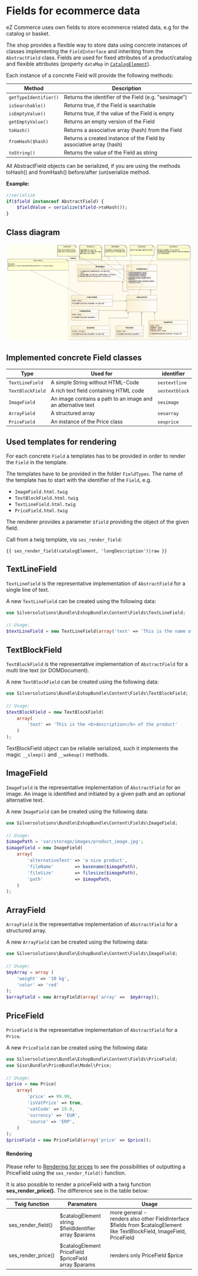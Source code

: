 # Fields for ecommerce data

eZ Commerce uses own fields to store ecommerce related data, e.g for the catalog or basket.

The shop provides a flexible way to store data using concrete instances of classes implementing the `FieldInterface` and inheriting from the `AbstractField` class. Fields are used for fixed attributes of a product/catalog and flexible attributes (property `dataMap` in [`CatalogElement`](../../developer_manual/catalog/catalog_api/product_category_catalogelement.md)).

Each instance of a concrete Field will provide the following methods:

| Method                | Description                                                         |
| --------------------- | ------------------------------------------------------------------- |
| `getTypeIdentifier()` | Returns the identifier of the Field (e.g. "sesimage")               |
| `isSearchable()`      | Returns true, if the Field is searchable                            |
| `isEmptyValue()`      | Returns true, if the value of the Field is empty                    |
| `getEmptyValue()`     | Returns an empty version of the Field                               |
| `toHash()`            | Returns a associative array (hash) from the Field                   |
| `fromHash($hash)`     | Returns a created instance of the Field by associative array (hash) |
| `toString()`          | Returns the value of the Field as string                            |

All AbstractField objects can be serialized, if you are using the methods toHash() and fromHash() before/after (un)serialize method.

**Example:**

``` php
//serialize
if($field instanceof AbstractField) {
    $fieldValue = serialize($field->toHash());
}
```

## Class diagram

![](../img/fields_for_ecommerce_data_1.png)

## Implemented concrete Field classes

| Type             | Used for                                                     | identifier     |
| ---------------- | ------------------------------------------------------------ | -------------- |
| `TextLineField`  | A simple String without HTML-Code                            | `sestextline`  |
| `TextBlockField` | A rich text field containing HTML code                       | `sestextblock` |
| `ImageField`     | An image contains a path to an image and an alternative text | `sesimage`     |
| `ArrayField`     | A structured array                                           | `sesarray`     |
| `PriceField`     | An instance of the Price class                               | `sesprice`     |

## Used templates for rendering

For each concrete `Field` a templates has to be provided in order to render the `Field` in the template. 

The templates have to be provided in the folder `FieldTypes`. The name of the template has to start with the identifier of the `Field`, e.g.

- `ImageField.html.twig`
- `TextBlockField.html.twig`
- `TextLineField.html.twig`
- `PriceField.html.twig`

The renderer provides a parameter `$field` providing the object of the given field.

Call from a twig template, via `ses_render_field`:

``` html+twig
{{ ses_render_field(catalogElement, 'longDescription')|raw }}
```

## TextLineField

`TextLineField` is the representative implementation of `AbstractField` for a single line of text.

A new `TextLineField` can be created using the following data:

``` php
use Silversolutions\Bundle\EshopBundle\Content\Fields\TextLineField;
 
// Usage: 
$textLineField = new TextLineField(array('text' => 'This is the name of the product'));
```

## TextBlockField

`TextBlockField` is the representative implementation of `AbstractField` for a multi line text (or DOMDocument).

A new `TextBlockField` can be created using the following data:

``` php
use Silversolutions\Bundle\EshopBundle\Content\Fields\TextBlockField;

// Usage: 
$textBlockField = new TextBlockField(
    array(
        'text' => 'This is the <b>description</b> of the product'
    )
);
```

TextBlockField object can be <span lang="en">reliable serialized, such it implements the magic `__sleep()` and `__wakeup()` methods.

## ImageField

`ImageField` is the representative implementation of `AbstractField` for an image. An image is identified and initiated by a given path and an optional alternative text.

A new `ImageField` can be created using the following data:

``` php
use Silversolutions\Bundle\EshopBundle\Content\Fields\ImageField;

// Usage:
$imagePath = 'var/storage/images/product_image.jpg';
$imageField = new ImageField(
    array(
        'alternativeText' => 'a nice product',
        'fileName'        => basename($imagePath),
        'fileSize'        => filesize($imagePath),
        'path'            => $imagePath,
    )
);
```

## ArrayField

`ArrayField` is the representative implementation of `AbstractField` for a structured array.

A new `ArrayField` can be created using the following data:

``` php
use Silversolutions\Bundle\EshopBundle\Content\Fields\ImageField;

// Usage:
$myArray = array (
    'weight' => '10 kg',
    'color' => 'red'
);
$arrayField = new ArrayField(array('array' =>  $myArray));
```

## PriceField

`PriceField` is the representative implementation of `AbstractField` for a `Price`.

A new `PriceField` can be created using the following data:

``` php
use Silversolutions\Bundle\EshopBundle\Content\Fields\PriceField;
use Siso\Bundle\PriceBundle\Model\Price;
 
// Usage: 
$price = new Price(
    array(
        'price' => 99.99,
        'isVatPrice' => true,
        'vatCode' => 19.0,
        'currency' => 'EUR',
        'source' => 'ERP',
    )
);
$priceField = new PriceField(array('price' => $price));
```

#### Rendering

Please refer to [Rendering for prices](https://doc.silver-eshop.de/display/EZC14/Rendering+for+prices) to see the possibilities of outputting a PriceField using the `ses_render_field()` function.

It is also possible to render a priceField with a twig function **ses\_render\_price().** The difference see in the table below:

|Twig function|Paramaters|Usage|
|--- |--- |--- |
|ses_render_field()|$catalogElement</br>string $fieldIdentifier</br>array $params|more general -</br>renders also other FieldInterface $fields from $catalogElement</br>like TextBlockField, ImageField, PriceField|
|ses_render_price()|$catalogElement</br>PriceField $priceField</br>array $params|renders only PriceField $price|
